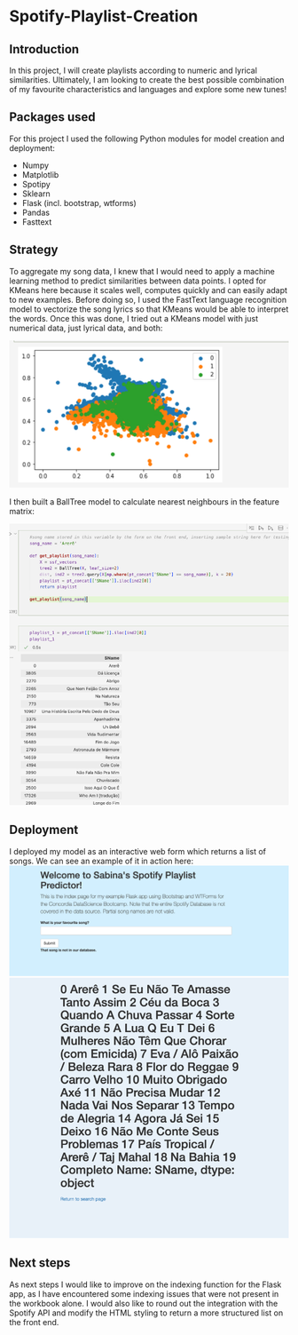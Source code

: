 # Spotify-Playlist-Creation

## Introduction
In this project, I will create playlists according to numeric and lyrical similarities. Ultimately, I am looking to create the best possible combination of my favourite characteristics and languages and explore some new tunes!

## Packages used
For this project I used the following Python modules for model creation and deployment:
- Numpy
- Matplotlib
- Spotipy
- Sklearn
- Flask (incl. bootstrap, wtforms)
- Pandas
- Fasttext

## Strategy

To aggregate my song data, I knew that I would need to apply a machine learning method to predict similarities between data points. I opted for KMeans here because it scales well, computes quickly and can easily adapt to new examples. Before doing so, I used the FastText language recognition model to vectorize the song lyrics so that KMeans would be able to interpret the words. Once this was done, I tried out a KMeans model with just numerical data, just lyrical data, and both:

![](https://github.com/sabinacatherine/Spotify-Playlist/blob/main/images/Screen%20Shot%202022-12-05%20at%2010.19.00%20AM.png)

I then built a BallTree model to calculate nearest neighbours in the feature matrix:

![](https://github.com/sabinacatherine/Spotify-Playlist/blob/main/images/Screen%20Shot%202022-12-05%20at%2010.32.24%20AM.png)

## Deployment
I deployed my model as an interactive web form which returns a list of songs. We can see an example of it in action here:
![](https://github.com/sabinacatherine/Spotify-Playlist/blob/main/images/Screen%20Shot%202022-12-05%20at%2010.33.59%20AM.png)
![](https://github.com/sabinacatherine/Spotify-Playlist/blob/main/images/Screen%20Shot%202022-12-05%20at%2010.35.01%20AM.png)

## Next steps
As next steps I would like to improve on the indexing function for the Flask app, as I have encountered some indexing issues that were not present in the workbook alone. I would also like to round out the integration with the Spotify API and modify the HTML styling to return a more structured list on the front end.

